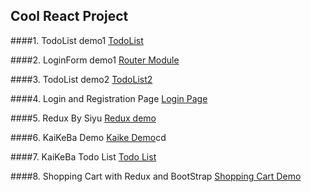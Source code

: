 ## Cool React Project

####1. TodoList demo1
[TodoList](https://github.com/540792740/2020InterviewPerpare/tree/master/src/React/todo-list-practive)

####2. LoginForm demo1
[Router Module](https://github.com/540792740/2020InterviewPerpare/tree/master/src/React/react-demo01/src)

####3. TodoList demo2
[TodoList2](https://github.com/540792740/2020InterviewPerpare/tree/master/src/React/todo-list-jun26)

####4. Login and Registration Page
[Login Page](https://github.com/540792740/2020InterviewPerpare/tree/master/src/React/my-app)

####5. Redux By Siyu
[Redux demo](https://github.com/540792740/2020InterviewPerpare/tree/master/src/React/jun29-siyu)

####6. KaiKeBa Demo
[Kaike Demo]()cd

####7. KaiKeBa Todo List
[Todo List](https://github.com/540792740/2020InterviewPerpare/tree/master/src/React/kaiketodolist)

####8. Shopping Cart with Redux and BootStrap
[Shopping Cart Demo](https://github.com/540792740/2020InterviewPerpare/tree/master/src/React/kaikeredux/src)
